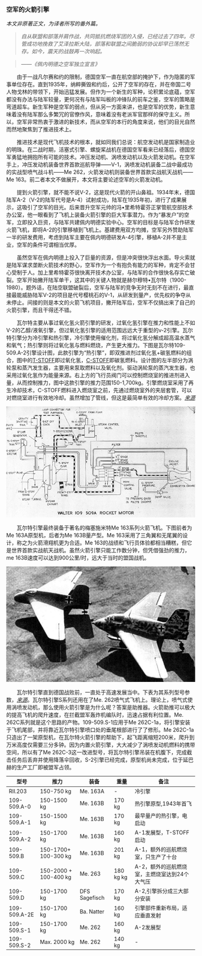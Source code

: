 ### 空军的火箭引擎

*本文非原著正文，为译者所写的番外篇。*

> *自从联盟和部落并肩作战，共同抵抗燃烧军团的入侵，已经过去了四年。尽管成功地挽救了艾泽拉斯大陆，部落和联盟之间脆弱的协议却早已荡然无存。如今，震天的战鼓再一次响起。*

> *——《佩内明德之空军独立宣言》*

　　由于一战凡尔赛和约的限制，德国空军一直在航空部的掩护下，作为隐匿的军事单位存在。直到1935年，纳粹撕毁和约后，公开了空军的存在，并在帝国二号人物戈林的带领下，开始迅猛发展。但作为一个新生的军种，论积累论底蕴，空军都没有办法与陆军较量，更何况有与陆军叫板的冲锋队的前车之鉴，空军的策略是弯道超车。新生军种是空军的弱点，但从另一方面来讲，也是空军的优势，新生意味着没有陆军那么多繁冗的官僚作风，意味着没有老派军官那样的保守主义。所以，空军非常热衷于激进的新技术，而从空军的本行的角度来说，他们的目光自然而然地聚焦到了推进技术上。

　　推进技术是现代飞机技术的根本，就如同我们总说：航空发动机是国家制造业的明珠。在二战时期，活塞式引擎、螺旋桨战机在德国空军看来已经落后，德国空军勇猛地拥抱所有可能的技术。冲压发动机、涡喷发动机以及火箭发动机。在空军手上，冲压发动机装备世界首款巡航导弹——V-1，涡喷发动机装备二战中最成功的实战型喷气战斗机——Me 262，火箭发动机则装备世界首款实战航天战机——Me 163。前二者本文不做展开，本文将主要论述空军的火箭发动机。

　　提到火箭引擎，就不能不说V-2，这是现代火箭的开山鼻祖。1934年末，德国陆军A-2（V-2的陆军代号是A-4）试射成功，陆军在1935年初，进行了成果展示，这吸引了空军的目光。后来晋升空军元帅的冯•里希特霍芬正掌管航空部技术办公室，他一眼看到了飞机上装备火箭引擎的巨大军事潜力。作为“暴发户”的空军，立即投入巨资，与陆军共建佩内明德实验中心。空军的目标是与陆军合作研发火箭飞机，即将A-2的引擎移植到飞机上。基建费用双方均摊，空军另外赞助陆军一半的研发费用，考虑到陆军主要在佩内明德研发A-4引擎，移植A-2并不是主业，空军的条件可谓相当优厚。

　　虽然空军在佩内明德上投入了巨量的资源，但是冲突很快浮出水面。导火索就是陆军谋求垄断火箭技术的野心，空军作为一个有抱负有能力的军种，肯定不会甘心受制于人。加上里希特霍芬很快离开技术办公室，与陆军的合作很快名存实亡破裂。空军开始撇开陆军单干，这其中的关键人物就是赫尔穆特•瓦尔特（1900-1980）。题外话，在陆空联盟破裂后，空军与陆军的竞争无时无刻不在进行，最直接最能威胁陆军V-2的项目是代号樱桃石的V-1，从研发到量产，优先权的争夺从未停止。间接的则是本文的火箭飞机项目，撇开陆军后，空军不仅搞出来了自己的火箭引擎，而且干得还不错。

　　瓦尔特主要从事过氧化氢火箭引擎的研发，过氧化氢引擎在推力和性能上不如V-2的乙醇/液氧引擎，但过氧化氢引擎的适用范围远远大于重型的v-2引擎。瓦尔特引擎分为冷引擎和热引擎，冷引擎使用催化剂，将过氧化氢分解成超高温水蒸气和氧气；热引擎则将过氧化氢与燃料燃烧，产生更大推力。下图是瓦尔特109-509.A-2引擎设计图，此款引擎为“热引擎”，即双推进剂过氧化氢+碳氢燃料的组合，图中的[T-STOFF](https://en.wikipedia.org/wiki/T-Stoff)即过氧化氢，[C-STOFF](https://en.wikipedia.org/wiki/C-Stoff)即碳氢燃料。设计图的左半部分为涡轮泵和蒸汽发生器，主要用来泵取燃料以及氧化剂。驱动涡轮泵的蒸汽发生器，也采用过氧化氢作为能量来源。右上方的飞行员阀门可以控制燃烧室的推进剂进入量，从而控制推力，图中这款引擎的推力范围150-1,700kg。引擎燃烧室采用了再生冷却技术，C-STOFF燃料进入燃烧室之前，先通过燃烧室外的夹层套管，可以对燃烧室进行有效地冷却。虽然增加了管线，但这是最简单有效的冷却方案。*[来源](http://www.walterwerke.co.uk/walter/me163b5.htm)*

![瓦尔特509A过氧化氢引擎](../styles/walter_509_a-2_motor.jpg)

　　瓦尔特引擎最终装备于著名的梅塞施米特Me 163系列火箭飞机。下图前者为Me 163A原型机，后者为Me 163B量产型。Me 163采用了三角翼和无尾翼的设计，称之为火箭滑翔机更为合适。Me 163的战绩和飞行员体验都相当糟糕，但它是世界首款实战航天战机。虽然火箭引擎只能工作数分钟，但凭借强劲的推力，me 163B速度可以达到900公里/时，远大于当时的盟国战机。

![梅塞施米特Me 163A/B](Me_163A_163B.png)

　　瓦尔特引擎直到德国战败前，一直处于高速发展当中。下表为其系列型号参数，*[来源](http://www.walterwerke.co.uk/walter/motors.htm)*。瓦尔特引擎S系列还用在了Me. 262喷气式飞机上。理论上，喷气式使用涡喷发动机，那么使用火箭引擎是为什么呢？答案是助推器。火箭助推可以极大的提高飞机的爬升速度，在拦截盟军轰炸机编队时，迅速占据有利位置。Me. 262C系列就是这个思路的产物。109-509.S-1应用于Me 262C-1a，将引擎安装于飞机尾部，并将靠近瓦尔特引擎喷口处的垂尾根部进行了了修形。Me 262C-1a只造出了一架原型机，在瓦尔特火箭引擎的帮助下，起飞距离缩短200米，爬升到万米高度仅需要三分多钟。因为内置火箭引擎，大大减少了涡喷发动机燃料的携带空间，所以有了Me 262C-3这一改进型号，将瓦尔特引擎吊装在机腹下，完成截击任务后丢弃并使用降落伞回收，S-2引擎已经完成，原型机尚未完成，位于延巴赫的生产工厂即被盟军占领。

| 型号   |  	推力   |  	装备   |  	重量   |  	备注   |
| ----   |  ----    |  	-------   |  -------   |  	------- |
| RII.203 |150-750 kg  |  	Me. 163A      |  -     |   冷引擎|
| 109-509.A-0  | 150-1500 kg  |Me. 163B  | 170 kg |   热引擎原型,1943年首飞|
| 109-509.A-1  | 150-1500 kg  |Me. 163B  | 170 kg |   最早量产的热引擎，电启动|
| 109-509.A-2  | 150-1700 kg  |Me. 163B  | 160 kg |   A-1发展型，T-STOFF启动|
| 109-509.B  | 150-1700+ 100-300 kg  |Me. 163B  | 201 kg |   A-1，额外的巡航燃烧室，只生产了十台|
| 109-509.C  | 150-2000 + 100-400 kg |Me. 263  | 180 kg  kg |   A-2，额外的巡航燃烧室，主燃烧室达到24个大气压|
| 109-509.D  | 150-1700 kg  |DFS Sagefisch   | 170 kg |A-2,引擎拆分成三大部分安装   |
| 109-509.A-2E  | 150-1700 kg  |Ba. Natter    | 160 kg | 引擎部件重新布局，适应垂直发射  |
| 109-509.S-1   | 150-1700 kg  |Me. 262  | 160 kg |   A-2发展型 |
| 109-509.S-2   | Max. 2000 kg |Me. 262  | 140 kg |   - |

















